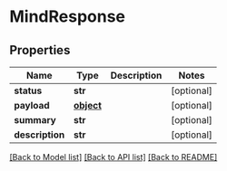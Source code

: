 # MindResponse

## Properties
Name | Type | Description | Notes
------------ | ------------- | ------------- | -------------
**status** | **str** |  | [optional] 
**payload** | [**object**](.md) |  | [optional] 
**summary** | **str** |  | [optional] 
**description** | **str** |  | [optional] 

[[Back to Model list]](../README.md#documentation-for-models) [[Back to API list]](../README.md#documentation-for-api-endpoints) [[Back to README]](../README.md)


